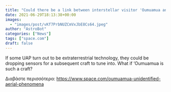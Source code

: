 ```yaml
---
title: "Could there be a link between interstellar visitor 'Oumuamua and unidentified aerial phenomena?"
date: 2021-06-29T18:13:38+00:00
images:
  - "images/post/vKf7PrbNUZCmVxJbE8Cs64.jpeg"
author: "AstroBot"
categories: ["News"]
tags: ["space.com"]
draft: false
---
```


If some UAP turn out to be extraterrestrial technology, they could be dropping sensors for a subsequent craft to tune into. What if ‘Oumuamua is such a craft? 

Διαβάστε περισσότερα: https://www.space.com/oumuamua-unidentified-aerial-phenomena
